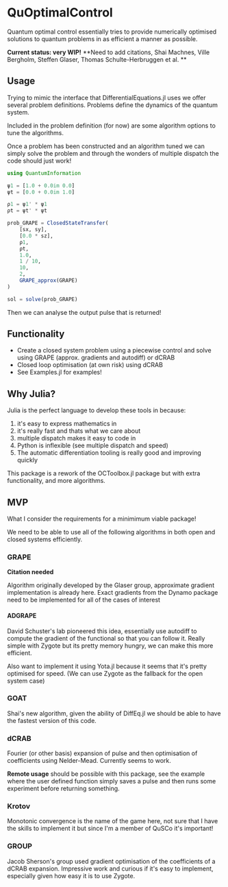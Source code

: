 # QuOptimalControl

Quantum optimal control essentially tries to provide numerically optimised solutions to quantum problems in as efficient a manner as possible. 

**Current status: very WIP!**
**Need to add citations, Shai Machnes, Ville Bergholm, Steffen Glaser, Thomas Schulte-Herbruggen et al. **

## Usage

Trying to mimic the interface that DifferentialEquations.jl uses we offer several problem definitions. Problems define the dynamics of the quantum system.

Included in the problem definition (for now) are some algorithm options to tune the algorithms. 

Once a problem has been constructed and an algorithm tuned we can simply solve the problem and through the wonders of multiple dispatch the code should just work!

```julia
using QuantumInformation

ψ1 = [1.0 + 0.0im 0.0]
ψt = [0.0 + 0.0im 1.0]

ρ1 = ψ1' * ψ1
ρt = ψt' * ψt

prob_GRAPE = ClosedStateTransfer(
    [sx, sy],
    [0.0 * sz],
    ρ1,
    ρt,
    1.0,
    1 / 10,
    10,
    2,
    GRAPE_approx(GRAPE)
)

sol = solve(prob_GRAPE)
```

Then we can analyse the output pulse that is returned!

## Functionality
* Create a closed system problem using a piecewise control and solve using GRAPE (approx. gradients and autodiff) or dCRAB
* Closed loop optimisation (at own risk) using dCRAB
* See Examples.jl for examples!

## Why Julia?

Julia is the perfect language to develop these tools in because:
1. it's easy to express mathematics in
2. it's really fast and thats what we care about
3. multiple dispatch makes it easy to code in
4. Python is inflexible (see multiple dispatch and speed)
5. The automatic differentiation tooling is really good and improving quickly

This package is a rework of the OCToolbox.jl package but with extra functionality, and more algorithms.


## MVP
What I consider the requirements for a minimimum viable package!

We need to be able to use all of the following algorithms in both open and closed systems efficiently.

### GRAPE

**Citation needed**

Algorithm originally developed by the Glaser group, approximate gradient implementation is already here. Exact gradients from the Dynamo package need to be implemented for all of the cases of interest

#### ADGRAPE

David Schuster's lab pioneered this idea, essentially use autodiff to compute the gradient of the functional so that you can follow it. Really simple with Zygote but its pretty memory hungry, we can make this more efficient.

Also want to implement it using Yota.jl because it seems that it's pretty optimised for speed. (We can use Zygote as the fallback for the open system case)

### GOAT

Shai's new algorithm, given the ability of DiffEq.jl we should be able to have the fastest version of this code.


### dCRAB

Fourier (or other basis) expansion of pulse and then optimisation of coefficients using Nelder-Mead. Currently seems to work.

**Remote usage** should be possible with this package, see the example where the user defined function simply saves a pulse and then runs some experiment before returning something.

### Krotov

Monotonic convergence is the name of the game here, not sure that I have the skills to implement it but since I'm a member of QuSCo it's important!

### GROUP

Jacob Sherson's group used gradient optimisation of the coefficients of a dCRAB expansion. Impressive work and curious if it's easy to implement, especially given how easy it is to use Zygote. 

